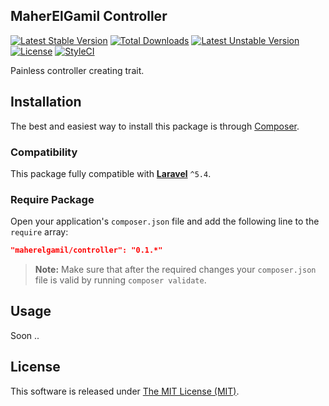 MaherElGamil Controller
--------


[![Latest Stable Version](https://poser.pugx.org/maherelgamil/controller/version)](https://packagist.org/packages/maherelgamil/controller)
[![Total Downloads](https://poser.pugx.org/maherelgamil/controller/downloads)](https://packagist.org/packages/maherelgamil/controller)
[![Latest Unstable Version](https://poser.pugx.org/maherelgamil/controller/v/unstable)](//packagist.org/packages/maherelgamil/controller)
[![License](https://poser.pugx.org/maherelgamil/controller/license)](https://packagist.org/packages/maherelgamil/controller)
[![StyleCI](https://styleci.io/repos/61923982/shield)](https://styleci.io/repos/61923982)

Painless controller creating trait.

## Installation

The best and easiest way to install this package is through [Composer](https://getcomposer.org/).


### Compatibility

This package fully compatible with **[Laravel](https://laravel.com)** `^5.4`.

### Require Package

Open your application's `composer.json` file and add the following line to the `require` array:
```json
"maherelgamil/controller": "0.1.*"
```

> **Note:** Make sure that after the required changes your `composer.json` file is valid by running `composer validate`.


## Usage
Soon ..

## License

This software is released under [The MIT License (MIT)](LICENSE).
